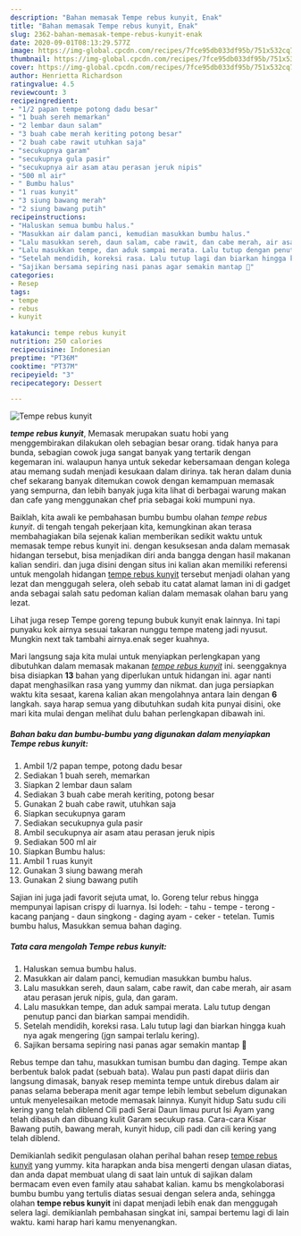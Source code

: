 ```yaml
---
description: "Bahan memasak Tempe rebus kunyit, Enak"
title: "Bahan memasak Tempe rebus kunyit, Enak"
slug: 2362-bahan-memasak-tempe-rebus-kunyit-enak
date: 2020-09-01T08:13:29.577Z
image: https://img-global.cpcdn.com/recipes/7fce95db033df95b/751x532cq70/tempe-rebus-kunyit-foto-resep-utama.jpg
thumbnail: https://img-global.cpcdn.com/recipes/7fce95db033df95b/751x532cq70/tempe-rebus-kunyit-foto-resep-utama.jpg
cover: https://img-global.cpcdn.com/recipes/7fce95db033df95b/751x532cq70/tempe-rebus-kunyit-foto-resep-utama.jpg
author: Henrietta Richardson
ratingvalue: 4.5
reviewcount: 3
recipeingredient:
- "1/2 papan tempe potong dadu besar"
- "1 buah sereh memarkan"
- "2 lembar daun salam"
- "3 buah cabe merah keriting potong besar"
- "2 buah cabe rawit utuhkan saja"
- "secukupnya garam"
- "secukupnya gula pasir"
- "secukupnya air asam atau perasan jeruk nipis"
- "500 ml air"
- " Bumbu halus"
- "1 ruas kunyit"
- "3 siung bawang merah"
- "2 siung bawang putih"
recipeinstructions:
- "Haluskan semua bumbu halus."
- "Masukkan air dalam panci, kemudian masukkan bumbu halus."
- "Lalu masukkan sereh, daun salam, cabe rawit, dan cabe merah, air asam atau perasan jeruk nipis, gula, dan garam."
- "Lalu masukkan tempe, dan aduk sampai merata. Lalu tutup dengan penutup panci dan biarkan sampai mendidih."
- "Setelah mendidih, koreksi rasa. Lalu tutup lagi dan biarkan hingga kuah nya agak mengering (jgn sampai terlalu kering)."
- "Sajikan bersama sepiring nasi panas agar semakin mantap 💖"
categories:
- Resep
tags:
- tempe
- rebus
- kunyit

katakunci: tempe rebus kunyit 
nutrition: 250 calories
recipecuisine: Indonesian
preptime: "PT36M"
cooktime: "PT37M"
recipeyield: "3"
recipecategory: Dessert

---
```



![Tempe rebus kunyit](https://img-global.cpcdn.com/recipes/7fce95db033df95b/751x532cq70/tempe-rebus-kunyit-foto-resep-utama.jpg)

<b><i>tempe rebus kunyit</i></b>, Memasak merupakan suatu hobi yang menggembirakan dilakukan oleh sebagian besar orang. tidak hanya para bunda, sebagian cowok juga sangat banyak yang tertarik dengan kegemaran ini. walaupun hanya untuk sekedar kebersamaan dengan kolega atau memang sudah menjadi kesukaan dalam dirinya. tak heran dalam dunia chef sekarang banyak ditemukan cowok dengan kemampuan memasak yang sempurna, dan lebih banyak juga kita lihat di berbagai warung makan dan cafe yang menggunakan chef pria sebagai koki mumpuni nya.

Baiklah, kita awali ke pembahasan bumbu bumbu olahan <i>tempe rebus kunyit</i>. di tengah tengah pekerjaan kita, kemungkinan akan terasa membahagiakan bila sejenak kalian memberikan sedikit waktu untuk memasak tempe rebus kunyit ini. dengan kesuksesan anda dalam memasak hidangan tersebut, bisa menjadikan diri anda bangga dengan hasil makanan kalian sendiri. dan juga disini dengan situs ini kalian akan memiliki referensi untuk mengolah hidangan <u>tempe rebus kunyit</u> tersebut menjadi olahan yang lezat dan menggugah selera, oleh sebab itu catat alamat laman ini di gadget anda sebagai salah satu pedoman kalian dalam memasak olahan baru yang lezat.

Lihat juga resep Tempe goreng tepung bubuk kunyit enak lainnya. Ini tapi punyaku kok airnya sesuai takaran nunggu tempe mateng jadi nyusut. Mungkin next tak tambahi airnya.enak seger kuahnya.


Mari langsung saja kita mulai untuk menyiapkan perlengkapan yang dibutuhkan dalam memasak makanan <u><i>tempe rebus kunyit</i></u> ini. seenggaknya bisa disiapkan <b>13</b> bahan yang diperlukan untuk hidangan ini. agar nanti dapat menghasilkan rasa yang yummy dan nikmat. dan juga persiapkan waktu kita sesaat, karena kalian akan mengolahnya antara lain dengan <b>6</b> langkah. saya harap semua yang dibutuhkan sudah kita punyai disini, oke mari kita mulai dengan melihat dulu bahan perlengkapan dibawah ini.

<!--inarticleads1-->

##### Bahan baku dan bumbu-bumbu yang digunakan dalam menyiapkan Tempe rebus kunyit:

1. Ambil 1/2 papan tempe, potong dadu besar
1. Sediakan 1 buah sereh, memarkan
1. Siapkan 2 lembar daun salam
1. Sediakan 3 buah cabe merah keriting, potong besar
1. Gunakan 2 buah cabe rawit, utuhkan saja
1. Siapkan secukupnya garam
1. Sediakan secukupnya gula pasir
1. Ambil secukupnya air asam atau perasan jeruk nipis
1. Sediakan 500 ml air
1. Siapkan  Bumbu halus:
1. Ambil 1 ruas kunyit
1. Gunakan 3 siung bawang merah
1. Gunakan 2 siung bawang putih


Sajian ini juga jadi favorit sejuta umat, lo. Goreng telur rebus hingga mempunyai lapisan crispy di luarnya. Isi lodeh: - tahu - tempe - terong - kacang panjang - daun singkong - daging ayam - ceker - tetelan. Tumis bumbu halus, Masukkan semua bahan daging. 

<!--inarticleads2-->

##### Tata cara mengolah Tempe rebus kunyit:

1. Haluskan semua bumbu halus.
1. Masukkan air dalam panci, kemudian masukkan bumbu halus.
1. Lalu masukkan sereh, daun salam, cabe rawit, dan cabe merah, air asam atau perasan jeruk nipis, gula, dan garam.
1. Lalu masukkan tempe, dan aduk sampai merata. Lalu tutup dengan penutup panci dan biarkan sampai mendidih.
1. Setelah mendidih, koreksi rasa. Lalu tutup lagi dan biarkan hingga kuah nya agak mengering (jgn sampai terlalu kering).
1. Sajikan bersama sepiring nasi panas agar semakin mantap 💖


Rebus tempe dan tahu, masukkan tumisan bumbu dan daging. Tempe akan berbentuk balok padat (sebuah bata). Walau pun pasti dapat diiris dan langsung dimasak, banyak resep meminta tempe untuk direbus dalam air panas selama beberapa menit agar tempe lebih lembut sebelum digunakan untuk menyelesaikan metode memasak lainnya. Kunyit hidup Satu sudu cili kering yang telah diblend Cili padi Serai Daun limau purut Isi Ayam yang telah dibasuh dan dibuang kulit Garam secukup rasa. Cara-cara Kisar Bawang putih, bawang merah, kunyit hidup, cili padi dan cili kering yang telah diblend. 

Demikianlah sedikit pengulasan olahan perihal bahan resep <u>tempe rebus kunyit</u> yang yummy. kita harapkan anda bisa mengerti dengan ulasan diatas, dan anda dapat membuat ulang di saat lain untuk di sajikan dalam bermacam even even family atau sahabat kalian. kamu bs mengkolaborasi bumbu bumbu yang tertulis diatas sesuai dengan selera anda, sehingga olahan <b>tempe rebus kunyit</b> ini dapat menjadi lebih enak dan menggugah selera lagi. demikianlah pembahasan singkat ini, sampai bertemu lagi di lain waktu. kami harap hari kamu menyenangkan.
